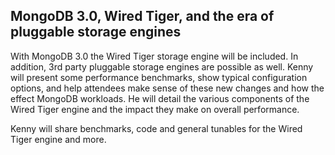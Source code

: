## MongoDB 3.0, Wired Tiger, and the era of pluggable storage engines

With MongoDB 3.0 the Wired Tiger storage engine will be included. In addition, 3rd party pluggable storage engines are possible as well. Kenny will present some performance benchmarks, show typical configuration options, and help attendees make sense of these new changes and how the effect MongoDB workloads. He will detail the various components of the Wired Tiger engine and the impact they make on overall performance.

Kenny will share benchmarks, code and general tunables for the Wired Tiger engine and more.
